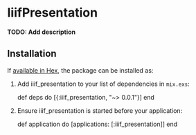 # IiifPresentation

**TODO: Add description**

## Installation

If [available in Hex](https://hex.pm/docs/publish), the package can be installed as:

  1. Add iiif_presentation to your list of dependencies in `mix.exs`:

        def deps do
          [{:iiif_presentation, "~> 0.0.1"}]
        end

  2. Ensure iiif_presentation is started before your application:

        def application do
          [applications: [:iiif_presentation]]
        end

